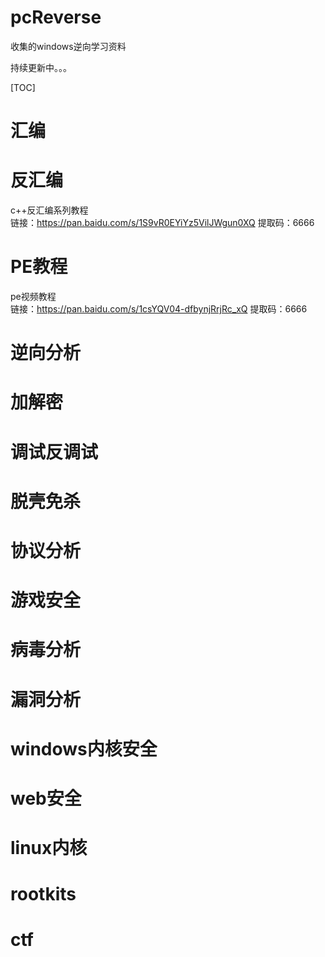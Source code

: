 # pcReverse
收集的windows逆向学习资料

持续更新中。。。


[TOC]

# 汇编

# 反汇编
c++反汇编系列教程  
链接：https://pan.baidu.com/s/1S9vR0EYiYz5VilJWgun0XQ 
提取码：6666 


# PE教程
pe视频教程  
链接：https://pan.baidu.com/s/1csYQV04-dfbynjRrjRc_xQ 
提取码：6666 

# 逆向分析

# 加解密

# 调试反调试

# 脱壳免杀

# 协议分析

# 游戏安全

# 病毒分析

# 漏洞分析

# windows内核安全

# web安全

# linux内核

# rootkits

# ctf
